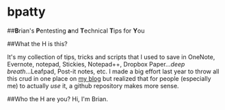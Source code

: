 # bpatty
##**B**rian's **P**entesting **a**nd **T**echnical **T**ips for **Y**ou

##What the H is this?

It's my collection of tips, tricks and scripts that I used to save in OneNote, Evernote, notepad, Stickies, Notepad++, Dropbox Paper...*deep breath*...Leafpad, Post-it notes, etc.  I made a big effort last year to throw all this crud in one place on [my blog](https://7ms.us/bpatty) but realized that for people (especially me) to actually *use* it, a github repository makes more sense.

##Who the H are you?
Hi, I'm Brian.
